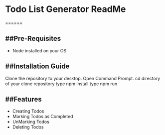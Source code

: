 # Todo List Generator ReadMe
======

##Pre-Requisites
-----------------
 * Node installed on your OS

##Installation Guide
--------------------

Clone the repository to your desktop.
Open Command Prompt.
cd directory of your clone repository
type npm install
type npm run

##Features
----------
* Creating Todos
* Marking Todos as Completed
* UnMarking Todos
* Deleting Todos
